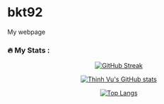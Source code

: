 # bkt92
My webpage

### :fire: My Stats :
<div align="center">

[![GitHub Streak](https://github-readme-streak-stats.herokuapp.com?user=bkt92&theme=dark&hide_border=true)](https://git.io/streak-stats)

[![Thinh Vu's GitHub stats](https://github-readme-stats.vercel.app/api?username=bkt92&theme=vision-friendly-dark)](https://github.com/bkt92/github-readme-stats)

[![Top Langs](https://github-readme-stats.vercel.app/api/top-langs/?username=bkt92&layout=compact&theme=vision-friendly-dark)](https://github.com/bkt92/github-readme-stats)

</div>
